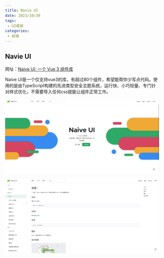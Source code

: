 ```yaml
---
title: Navie UI
date: 2023/10/30
tags:
 - UI框架
categories:
 - 前端
---
```

## Navie UI

网址：[Naive UI: 一个 Vue 3 组件库](https://www.naiveui.com/zh-CN/os-theme)

Naive UI是一个仅支持vue3的库，有超过80个组件，希望能帮你少写点代码。使用的是由TypeScript构建的先进类型安全主题系统，运行快、小巧轻量、专门针对样式优化，不需要导入任何css就能让组件正常工作。

![1698646851161](image/NavieUI/1698646851161.png)

![1698646868546](image/NavieUI/1698646868546.png)
